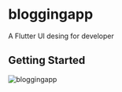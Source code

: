 # bloggingapp

A Flutter UI desing for developer

## Getting Started

![bloggingapp](https://firebasestorage.googleapis.com/v0/b/remp-d2ca1.appspot.com/o/post.png?alt=media&token=848a75da-ed3f-49e6-81d3-cf253e5f6ea4)

